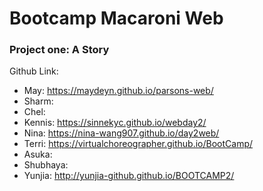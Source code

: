 # Bootcamp Macaroni Web
### Project one: A Story

Github Link:

* May: https://maydeyn.github.io/parsons-web/
* Sharm: 
* Chel:
* Kennis: https://sinnekyc.github.io/webday2/
* Nina: https://nina-wang907.github.io/day2web/
* Terri: https://virtualchoreographer.github.io/BootCamp/
* Asuka:
* Shubhaya:
* Yunjia: http://yunjia-github.github.io/BOOTCAMP2/
